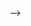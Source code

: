 <!-- # # <!-- 
title: "Title Placeholder"
tags: [Cybersecurity]
sidebar_position: 1
last_update:
  date: 1/30/2024
---
title: "Title Placeholder"
tags: [Cybersecurity]
sidebar_position: 1
last_update:
  date: 1/30/2024
---

# AWS Networking 

> <small>This is not an exhaustive documentation of all the existing AWS Services. These are summarized notes for the AWS Certifications.<br>To see the complete documentation, please go to: [AWS documentation](https://docs.aws.amazon.com/)</small> --> -->
